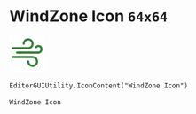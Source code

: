 # WindZone Icon `64x64`
<img src="/img/WindZone%20Icon.png" width=64 height=64>

``` CSharp
EditorGUIUtility.IconContent("WindZone Icon")
```
```
WindZone Icon
```
